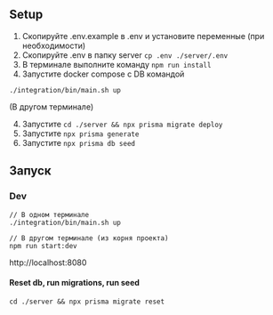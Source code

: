 ## Setup

1. Скопируйте .env.example в .env и установите переменные (при необходимости) 
2. Скопируйте .env в папку server ```cp .env ./server/.env```
2. В терминале выполните команду ```npm run install ```
3. Запустите docker compose с DB командой
```
./integration/bin/main.sh up
```
(В другом терминале)

4. Запустите ```cd ./server && npx prisma migrate deploy```
5. Запустите ```npx prisma generate```
6. Запустите ```npx prisma db seed```

## Запуск

### Dev

```
// В одном терминале
./integration/bin/main.sh up

// В другом терминале (из корня проекта)
npm run start:dev
```

http://localhost:8080

#### Reset db, run migrations, run seed
```
cd ./server && npx prisma migrate reset
```
